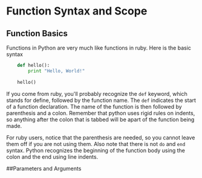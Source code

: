 # Function Syntax and Scope
## Function Basics
Functions in Python are very much like functions in ruby. Here is the basic syntax

``` python
	def hello():
		print "Hello, World!"
	
	hello()
```

If you come from ruby, you'll probably recognize the `def` keyword, which stands for define, followed by the function name. The `def` indicates the start of a function declaration. The name of the function is then followed by parenthesis and a colon. Remember that python uses rigid rules on indents, so anything after the colon that is tabbed will be apart of the function being made. 

For ruby users, notice that the parenthesis are needed, so you cannot leave them off if you are not using them. Also note that there is not `do` and `end` syntax.  Python recognizes the beginning of the function body using the colon and the end using line indents.

##Parameters and Arguments